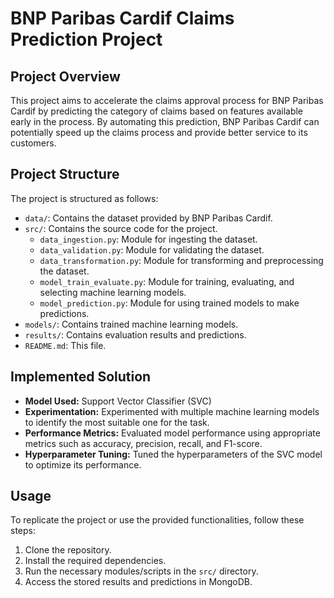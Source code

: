 # BNP Paribas Cardif Claims Prediction Project

## Project Overview
This project aims to accelerate the claims approval process for BNP Paribas Cardif by predicting the category of claims based on features available early in the process. By automating this prediction, BNP Paribas Cardif can potentially speed up the claims process and provide better service to its customers.

## Project Structure
The project is structured as follows:

- `data/`: Contains the dataset provided by BNP Paribas Cardif.
- `src/`: Contains the source code for the project.
  - `data_ingestion.py`: Module for ingesting the dataset.
  - `data_validation.py`: Module for validating the dataset.
  - `data_transformation.py`: Module for transforming and preprocessing the dataset.
  - `model_train_evaluate.py`: Module for training, evaluating, and selecting machine learning models.
  - `model_prediction.py`: Module for using trained models to make predictions.
- `models/`: Contains trained machine learning models.
- `results/`: Contains evaluation results and predictions.
- `README.md`: This file.

## Implemented Solution
- **Model Used:** Support Vector Classifier (SVC)
- **Experimentation:** Experimented with multiple machine learning models to identify the most suitable one for the task.
- **Performance Metrics:** Evaluated model performance using appropriate metrics such as accuracy, precision, recall, and F1-score.
- **Hyperparameter Tuning:** Tuned the hyperparameters of the SVC model to optimize its performance.

## Usage
To replicate the project or use the provided functionalities, follow these steps:
1. Clone the repository.
2. Install the required dependencies.
3. Run the necessary modules/scripts in the `src/` directory.
4. Access the stored results and predictions in MongoDB.
